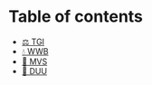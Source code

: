 # Table of contents

* [⚖ TGI](README.md)
* [💧 WWB](<README (1).md>)
* [🚗 MVS](mvs.md)
* [🏫 DUU](duu.md)
